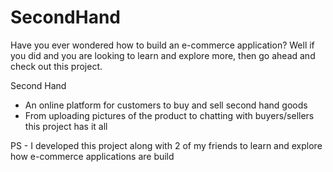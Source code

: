 # SecondHand
Have you ever wondered how to build an e-commerce application? 
Well if you did and you are looking to learn and explore more, then go ahead and check out this project.

Second Hand 
- An online platform for customers to buy and sell second hand goods
- From uploading pictures of the product to chatting with buyers/sellers this project has it all


PS - I developed this project along with 2 of my friends to learn and explore how e-commerce applications are build

